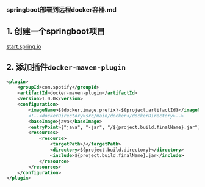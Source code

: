 ### springboot部署到远程docker容器.md

## 1. 创建一个springboot项目

   [start.spring.io](https://start.spring.io)

## 2. 添加插件`docker-maven-plugin`

```xml
<plugin>
    <groupId>com.spotify</groupId>
    <artifactId>docker-maven-plugin</artifactId>
    <version>1.0.0</version>
    <configuration>
        <imageName>${docker.image.prefix}-${project.artifactId}</imageName>
        <!--<dockerDirectory>src/main/docker</dockerDirectory>-->
        <baseImage>java</baseImage>
        <entryPoint>["java", "-jar", "/${project.build.finalName}.jar"]</entryPoint>
        <resources>
            <resource>
                <targetPath>/</targetPath>
                <directory>${project.build.directory}</directory>
                <include>${project.build.finalName}.jar</include>
            </resource>
        </resources>
    </configuration>
</plugin>
```

